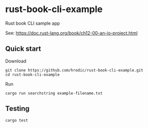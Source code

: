 # rust-book-cli-example
Rust book CLI sample app

See: https://doc.rust-lang.org/book/ch12-00-an-io-project.html

## Quick start

Download
```
git clone https://github.com/hrodic/rust-book-cli-example.git
cd rust-book-cli-example
```

Run
```
cargo run searchstring example-filename.txt
```

## Testing

```
cargo test
```